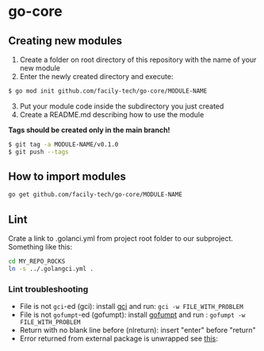 # go-core

## Creating new modules

1. Create a folder on root directory of this repository with the name of your new module
2. Enter the newly created directory and execute: 
 
```sh
$ go mod init github.com/facily-tech/go-core/MODULE-NAME
```

3. Put your module code inside the subdirectory you just created
4. Create a README.md describing how to use the module

**Tags should be created only in the main branch!**

```sh
$ git tag -a MODULE-NAME/v0.1.0
$ git push --tags
```

## How to import modules

```sh
go get github.com/facily-tech/go-core/MODULE-NAME
```

## Lint

Crate a link to .golanci.yml from project root folder to our subproject.
Something like this:

```sh
cd MY_REPO_ROCKS
ln -s ../.golangci.yml .
```

### Lint troubleshooting

* File is not `gci`-ed (gci): install [gci](https://github.com/daixiang0/gci) and run: `gci -w FILE_WITH_PROBLEM`
* File is not `gofumpt`-ed (gofumpt): install [gofumpt](https://github.com/mvdan/gofumpt) and run : `gofumpt -w FILE_WITH_PROBLEM`
* Return with no blank line before (nlreturn): insert "enter" before "return"
* Error returned from external package is unwrapped see [this](https://github.com/pkg/errors): 